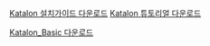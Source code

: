 [Katalon 설치가이드 다운로드](https://github.com/jykim240106/katalon/raw/main/Katalon%20%EC%84%A4%EC%B9%98%20%EA%B0%80%EC%9D%B4%EB%93%9C.pptx)
[Katalon 튜토리얼 다운로드](https://github.com/jykim240106/katalon/commit/63e3ae8d05e3f6c5411273c9684cdcb8bd750818#diff-f615dd485978468c2bee086468780285839259d7d70306427dc1bffda147408c)



[Katalon_Basic 다운로드]([https://github.com/jykim240106/katalon/commit/63e3ae8d05e3f6c5411273c9684cdcb8bd750818#diff-f615dd485978468c2bee086468780285839259d7d70306427dc1bffda147408c](https://github.com/jykim240106/katalon/commit/63e3ae8d05e3f6c5411273c9684cdcb8bd750818#diff-6dd76e831c8c84cc50e7ba0d1c6c8cce5e3fe2fd708d51f1a63b951672ee7401)https://github.com/jykim240106/katalon/commit/63e3ae8d05e3f6c5411273c9684cdcb8bd750818#diff-6dd76e831c8c84cc50e7ba0d1c6c8cce5e3fe2fd708d51f1a63b951672ee7401)

